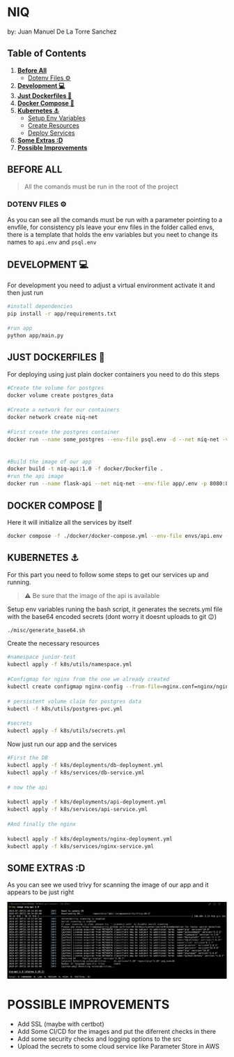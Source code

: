 # NIQ

by: Juan Manuel De La Torre Sanchez


## Table of Contents

1. [**Before All**](#before-all)
   - [Dotenv Files ⚙️](#dotenv-files-⚙️)
2. [**Development 💻**](#development-💻)
3. [**Just Dockerfiles 🐋**](#just-dockerfiles-🐋)
4. [**Docker Compose 🐳**](#docker-compose-🐳)
5. [**Kubernetes ⚓**](#kubernetes-⚓)
   - [Setup Env Variables](#setup-env-variables)
   - [Create Resources](#create-resources)
   - [Deploy Services](#deploy-services)
6. [**Some Extras :D**](#some-extras-d)
7. [**Possible Improvements**](#possible-improvements)


## BEFORE ALL

> All the comands must be run in the root of the project

### DOTENV FILES ⚙️

As you can see all the comands must be run with a parameter pointing to a envfile, for consistency pls leave your env files in the folder called envs, there is a template that holds the env variables but you neet to change its names to `api.env` and `psql.env` 

## DEVELOPMENT 💻

For development you need to adjust a virtual environment activate it and then just run 

```bash
#install dependencies
pip install -r app/requirements.txt

#run app
python app/main.py
```

## JUST DOCKERFILES 🐋

For deploying using just plain docker containers you need to do this steps

```bash
#Create the volume for postgres
docker volume create postgres_data

#Create a network for our containers
docker network create niq-net

#First create the postgres container
docker run --name some_postgres --env-file psql.env -d --net niq-net -v postgres_data:/var/lib/postgresql/data postgres:16


#Build the image of our app
docker build -t niq-api:1.0 -f docker/Dockerfile .
#run the api image
docker run --name flask-api --net niq-net --env-file app/.env -p 8080:8080 test-flask-api

```



## DOCKER COMPOSE 🐳

Here it will initialize all the services by itself

```bash
docker compose -f ./docker/docker-compose.yml --env-file envs/api.env --env-file envs/psql.env  up --build
```
## KUBERNETES ⚓

For this part you need to follow some steps to get our services up and running.

> ⚠️ Be sure that the image of the api is available

<a id="setup-env-variables"></a>
Setup env variables runing the bash script, it generates the secrets.yml file with the base64 encoded secrets (dont worry it doesnt uploads to git 😉) 

```bash
./misc/generate_base64.sh
```
<a id="create-resources"></a>
Create the necessary resources

```bash
#namespace junior-test
kubectl apply -f k8s/utils/namespace.yml

#Configmap for nginx from the one we already created
kubectl create configmap nginx-config --from-file=nginx.conf=nginx/nginx.conf --namespace=junior-test

# persistent volume claim for postgres data
kubectl -f k8s/utils/postgres-pvc.yml

#secrets
kubectl apply -f k8s/utils/secrets.yml

```
<a id="deploy-services"></a>
Now just run our app and the services

```bash
#First the DB
kubectl apply -f k8s/deployments/db-deployment.yml
kubectl apply -f k8s/services/db-service.yml

# now the api

kubectl apply -f k8s/deployments/api-deployment.yml
kubectl apply -f k8s/services/api-service.yml

#And finally the nginx

kubectl apply -f k8s/deployments/nginx-deployment.yml
kubectl apply -f k8s/services/nginx-service.yml
```
## SOME EXTRAS :D
As you can see we used trivy for scanning the image of our app and it appears to be just right

![alt text](misc/image.png)


# POSSIBLE IMPROVEMENTS

* Add SSL (maybe with certbot)
* Add Some CI/CD for the images and put the diferrent checks in there
* Add some security checks and logging options to the src
* Upload the secrets to some cloud service like Parameter Store in AWS
